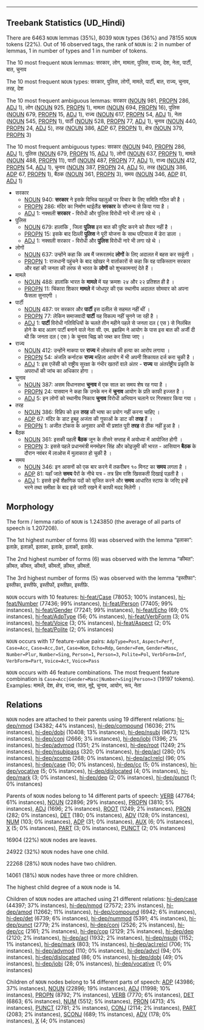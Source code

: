 

--------------------------------------------------------------------------------

## Treebank Statistics (UD_Hindi)

There are 6463 `NOUN` lemmas (35%), 8039 `NOUN` types (36%) and 78155 `NOUN` tokens (22%).
Out of 16 observed tags, the rank of `NOUN` is: 2 in number of lemmas, 1 in number of types and 1 in number of tokens.

The 10 most frequent `NOUN` lemmas: सरकार, लोग, मामला, पुलिस, राज्य, देश, नेता, पार्टी, बात, चुनाव

The 10 most frequent `NOUN` types:  सरकार, पुलिस, लोगों, मामले, पार्टी, बात, राज्य, चुनाव, तरह, देश

The 10 most frequent ambiguous lemmas: सरकार ([NOUN]() 981, [PROPN]() 286, [ADJ]() 1), लोग ([NOUN]() 925, [PROPN]() 1), मामला ([NOUN]() 694, [PROPN]() 16), पुलिस ([NOUN]() 679, [PROPN]() 15, [ADJ]() 1), राज्य ([NOUN]() 617, [PROPN]() 54, [ADJ]() 1), नेता ([NOUN]() 545, [PROPN]() 1), पार्टी ([NOUN]() 528, [PROPN]() 77, [ADJ]() 1), चुनाव ([NOUN]() 440, [PROPN]() 24, [ADJ]() 5), तरह ([NOUN]() 386, [ADP]() 67, [PROPN]() 1), क्षेत्र ([NOUN]() 379, [PROPN]() 3)

The 10 most frequent ambiguous types:  सरकार ([NOUN]() 940, [PROPN]() 286, [ADJ]() 1), पुलिस ([NOUN]() 679, [PROPN]() 15, [ADJ]() 1), लोगों ([NOUN]() 637, [PROPN]() 1), मामले ([NOUN]() 488, [PROPN]() 11), पार्टी ([NOUN]() 487, [PROPN]() 77, [ADJ]() 1), राज्य ([NOUN]() 412, [PROPN]() 54, [ADJ]() 1), चुनाव ([NOUN]() 387, [PROPN]() 24, [ADJ]() 5), तरह ([NOUN]() 386, [ADP]() 67, [PROPN]() 1), बैठक ([NOUN]() 361, [PROPN]() 3), समय ([NOUN]() 346, [ADP]() 81, [ADJ]() 1)


* सरकार
  * [NOUN]() 940: <b>सरकार</b> ने इसके विभिन्न पहलुओं पर विचार के लिए समिति गठित की है ।
  * [PROPN]() 286: मंदिर का निर्माण थाईलैंड <b>सरकार</b> के सौजन्‍य से किया गया है ।
  * [ADJ]() 1: नक्सली <b>सरकार</b> - विरोधी और पुलिस विरोधी नारे भी लगा रहे थे ।
* पुलिस
  * [NOUN]() 679: हालांकि , जिला <b>पुलिस</b> इस बात की पुष्टि करने को तैयार नहीं है ।
  * [PROPN]() 15: इसके बाद दिल्ली <b>पुलिस</b> ने पूरी योजना के साथ पटियाला में डेरा डाला ।
  * [ADJ]() 1: नक्सली सरकार - विरोधी और <b>पुलिस</b> विरोधी नारे भी लगा रहे थे ।
* लोगों
  * [NOUN]() 637: उन्होंने कहा कि अब मैं जरूरतमंद <b>लोगों</b> के लिए अदालत में बहस कर सकूंगी ।
  * [PROPN]() 1: राजधानी पहुंचने के बाद खोखर ने वार्ताकारों से कहा कि वह पाकिस्तान सरकार और वहां की जनता की तरफ से भारत के <b>लोगों</b> को शुभकामनाएं देते हैं ।
* मामले
  * [NOUN]() 488: हालांकि भारत के <b>मामले</b> में यह क्रमशः २४ और २२ प्रतिशत ही है ।
  * [PROPN]() 11: चिंकारा शिकार <b>मामले</b> में जोधपुर की एक स्थानीय अदालत सोमवार को अपना फैसला सुनाएगी ।
* पार्टी
  * [NOUN]() 487: पर सरकार और <b>पार्टी</b> इस दलील से सहमत नहीं थीं ।
  * [PROPN]() 77: लेकिन समाजवादी <b>पार्टी</b> यह विकल्प नहीं चुनने जा रही है ।
  * [ADJ]() 1: <b>पार्टी</b> विरोधी गतिविधियों के चलते तीन महीने पहले से जनता दल ( एस ) से निलंबित होने के बाद अलग पार्टी बनाने वाले नेता सी. एम. इब्राहिम ने आयोग के पास इस बात की अर्जी दी थी कि जनता दल ( एस ) के चुनाव चिह्न को जब्त कर लिया जाए ।
* राज्य
  * [NOUN]() 412: उन्होंने माकपा पर <b>राज्य</b> में लोकतंत्र की हत्या का आरोप लगाया ।
  * [PROPN]() 54: अंजलि कर्नाटक <b>राज्य</b> महिला आयोग में भी अपनी शिकायत दर्ज करा चुकी है ।
  * [ADJ]() 1: इस एजेंसी को राष्ट्रीय सुरक्षा के गंभीर खतरों वाले अंतर - <b>राज्य</b> या अंतर्राष्ट्रीय प्रकृति के अपराधों की जांच का अधिकार होगा ।
* चुनाव
  * [NOUN]() 387: असम विधानसभा <b>चुनाव</b> में एक साल का समय शेष रह गया है ।
  * [PROPN]() 24: पासवान ने कहा कि उनके मन में <b>चुनाव</b> आयोग के प्रति काफी इज्जत है ।
  * [ADJ]() 5: इन लोगों को स्थानीय निकाय <b>चुनाव</b> विरोधी अभियान चलाने पर गिरफ्तार किया गया ।
* तरह
  * [NOUN]() 386: विहिप को इस <b>तरह</b> की भाषा का प्रयोग नहीं करना चाहिए ।
  * [ADP]() 67: मंदिर के डाट हूबहू अजंता की गुफाओं के डाट की <b>तरह</b> हैं ।
  * [PROPN]() 1: अजीत टोकस के अनुसार अभी भी प्रशांत पूरी <b>तरह</b> से ठीक नहीं हुआ है ।
* बैठक
  * [NOUN]() 361: इसकी पहली <b>बैठक</b> जून के तीसरे सप्ताह में अयोध्या में आयोजित होगी ।
  * [PROPN]() 3: इससे पहले प्रधानमंत्री मनमोहन सिंह और कोइजुमी की भारत - आसियान <b>बैठक</b> के दौरान नवंबर में लाओस में मुलाकात हो चुकी है ।
* समय
  * [NOUN]() 346: इन आसनों को एक बार करने में तकरीबन १० मिनट का <b>समय</b> लगता है ।
  * [ADP]() 81: यहाँ जाते <b>समय</b> पैरों के नीचे यत्र - तत्र हिम राशि खिसकती दिखाई पड़ती है ।
  * [ADJ]() 1: इससे इन्हें शैक्षणिक पदों को सृजित करने और <b>समय</b> आधारित स्टाफ के जरिए इन्हें भरने तथा समीक्षा के बाद इसे जारी रखने में काफी मदद मिलेगी ।

## Morphology

The form / lemma ratio of `NOUN` is 1.243850 (the average of all parts of speech is 1.207208).

The 1st highest number of forms (6) was observed with the lemma “इलाका”: इलाक़े, इलाक़ों, इलाका, इलाके, इलाकों, इलाक़े.

The 2nd highest number of forms (6) was observed with the lemma “कीमत”: क़ीमत, कीमत, कीमतें, कीमतों, क़ीमत, क़ीमतों.

The 3rd highest number of forms (5) was observed with the lemma “इस्तीफा”: इस्तीफा, इस्तीफे, इस्तीफों, इस्तीफ़ा, इस्तीफ़े.

`NOUN` occurs with 10 features: [hi-feat/Case]() (78053; 100% instances), [hi-feat/Number]() (77436; 99% instances), [hi-feat/Person]() (77405; 99% instances), [hi-feat/Gender]() (77241; 99% instances), [hi-feat/Echo]() (69; 0% instances), [hi-feat/AdpType]() (56; 0% instances), [hi-feat/VerbForm]() (3; 0% instances), [hi-feat/Voice]() (3; 0% instances), [hi-feat/Aspect]() (2; 0% instances), [hi-feat/Polite]() (2; 0% instances)

`NOUN` occurs with 17 feature-value pairs: `AdpType=Post`, `Aspect=Perf`, `Case=Acc`, `Case=Acc,Dat`, `Case=Nom`, `Echo=Rdp`, `Gender=Fem`, `Gender=Masc`, `Number=Plur`, `Number=Sing`, `Person=1`, `Person=3`, `Polite=Pol`, `VerbForm=Inf`, `VerbForm=Part`, `Voice=Act`, `Voice=Pass`

`NOUN` occurs with 46 feature combinations.
The most frequent feature combination is `Case=Acc|Gender=Masc|Number=Sing|Person=3` (19197 tokens).
Examples: मामले, देश, क्षेत्र, राज्य, साल, मुद्दे, चुनाव, आयोग, रूप, नेता


## Relations

`NOUN` nodes are attached to their parents using 19 different relations: [hi-dep/nmod]() (34382; 44% instances), [hi-dep/compound]() (16036; 21% instances), [hi-dep/dobj]() (10408; 13% instances), [hi-dep/nsubj]() (9673; 12% instances), [hi-dep/conj]() (2666; 3% instances), [hi-dep/iobj]() (1396; 2% instances), [hi-dep/advmod]() (1351; 2% instances), [hi-dep/root]() (1249; 2% instances), [hi-dep/nsubjpass]() (320; 0% instances), [hi-dep/acl]() (280; 0% instances), [hi-dep/xcomp]() (268; 0% instances), [hi-dep/acl:relcl]() (96; 0% instances), [hi-dep/case]() (10; 0% instances), [hi-dep/cc]() (5; 0% instances), [hi-dep/vocative]() (5; 0% instances), [hi-dep/dislocated]() (4; 0% instances), [hi-dep/mark]() (3; 0% instances), [hi-dep/dep]() (2; 0% instances), [hi-dep/punct]() (1; 0% instances)

Parents of `NOUN` nodes belong to 14 different parts of speech: [VERB]() (47764; 61% instances), [NOUN]() (22896; 29% instances), [PROPN]() (3810; 5% instances), [ADJ]() (1696; 2% instances), [ROOT]() (1249; 2% instances), [PRON]() (282; 0% instances), [DET]() (180; 0% instances), [ADV]() (128; 0% instances), [NUM]() (103; 0% instances), [ADP]() (31; 0% instances), [AUX]() (6; 0% instances), [X]() (5; 0% instances), [PART]() (3; 0% instances), [PUNCT]() (2; 0% instances)

16904 (22%) `NOUN` nodes are leaves.

24922 (32%) `NOUN` nodes have one child.

22268 (28%) `NOUN` nodes have two children.

14061 (18%) `NOUN` nodes have three or more children.

The highest child degree of a `NOUN` node is 14.

Children of `NOUN` nodes are attached using 21 different relations: [hi-dep/case]() (44397; 37% instances), [hi-dep/nmod]() (27572; 23% instances), [hi-dep/amod]() (12662; 11% instances), [hi-dep/compound]() (6942; 6% instances), [hi-dep/det]() (6739; 6% instances), [hi-dep/nummod]() (5391; 4% instances), [hi-dep/punct]() (2779; 2% instances), [hi-dep/conj]() (2526; 2% instances), [hi-dep/cc]() (2161; 2% instances), [hi-dep/cop]() (2129; 2% instances), [hi-dep/dep]() (2120; 2% instances), [hi-dep/acl]() (1932; 2% instances), [hi-dep/nsubj]() (1152; 1% instances), [hi-dep/mark]() (803; 1% instances), [hi-dep/acl:relcl]() (706; 1% instances), [hi-dep/advmod]() (110; 0% instances), [hi-dep/advcl]() (94; 0% instances), [hi-dep/dislocated]() (86; 0% instances), [hi-dep/dobj]() (49; 0% instances), [hi-dep/iobj]() (28; 0% instances), [hi-dep/vocative]() (1; 0% instances)

Children of `NOUN` nodes belong to 14 different parts of speech: [ADP]() (43986; 37% instances), [NOUN]() (22896; 19% instances), [ADJ]() (11998; 10% instances), [PROPN]() (8792; 7% instances), [VERB]() (7770; 6% instances), [DET]() (6863; 6% instances), [NUM]() (5512; 5% instances), [PRON]() (4713; 4% instances), [PUNCT]() (2781; 2% instances), [CONJ]() (2114; 2% instances), [PART]() (2083; 2% instances), [SCONJ]() (689; 1% instances), [ADV]() (178; 0% instances), [X]() (4; 0% instances)

